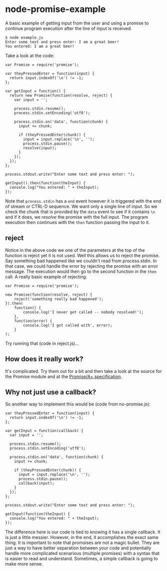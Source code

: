 # node-promise-example
A basic example of getting input from the user and using a promise to continue
program execution after the line of input is received.

    $ node example.js
    Enter some text and press enter: I am a great beer!
    You entered: I am a great beer!

Take a look at the code:

    var Promise = require('promise');

    var theyPressedEnter = function(input) {
      return input.indexOf('\n') != -1;
    };

    var getInput = function() {
      return new Promise(function(resolve, reject) {
        var input = '';

        process.stdin.resume();
        process.stdin.setEncoding('utf8');

        process.stdin.on('data', function(chunk) {
          input += chunk;

          if (theyPressedEnter(chunk)) {
            input = input.replace('\n', '');
            process.stdin.pause();
            resolve(input);
          }
        });
      });
    };

    process.stdout.write("Enter some text and press enter: ");

    getInput().then(function(theInput) {
      console.log("You entered: " + theInput);
    });

Note that `process.stdin` has a `end` event however it is triggered with the end
of stream or CTRL-D sequence. We want only a single line of input. So we check
the chunk that is provided by the `data` event to see if it contains `\n` and if
it does, we *resolve* the promise with the full input. The program execution
then continues with the `then` function passing the input to it.

## reject
Notice in the above code we one of the parameters at the top of the function is reject
yet it is not used. Well this allows us to reject the promise. Say something bad
happened like we couldn't read from process.stdin. In that case, we could handle
the error by rejecting the promise with an error message. The execution would then
go to the second function in the `then` call. A really basic example of rejecting:

    var Promise = require('promise');

    new Promise(function(resolve, reject) {
        reject('something really bad happened');
    }).then(
        function() {
            console.log('I never get called -- nobody resolved!');
        },
        function(error) {
            console.log('I got called with', error);
        }
    );

Try running that (code in reject.js)...

## How does it really work?
It's complicated. Try them out for a bit and then take a look at the source for
the Promise module and at the [Promise/A+ specification](https://github.com/promises-aplus/promises-spec).

## Why not just use a callback?
So another way to implement this would be (code from no-promise.js):

    var theyPressedEnter = function(input) {
      return input.indexOf('\n') != -1;
    };

    var getInput = function(callback) {
      var input = '';

      process.stdin.resume();
      process.stdin.setEncoding('utf8');

      process.stdin.on('data', function(chunk) {
        input += chunk;

        if (theyPressedEnter(chunk)) {
          input = input.replace('\n', '');
          process.stdin.pause();
          callback(input);
        }
      });
    };

    process.stdout.write("Enter some text and press enter: ");

    getInput(function(theInput) {
      console.log("You entered: " + theInput);
    });

The difference here is our code is tied to knowing it has a single callback. It
is just a little messier. However, in the end, it accomplishes the exact same
thing. It is important to note that promsises are not a magic bullet. They are
just a way to have better separation between your code and potentially handle
more complicated scenarious (multiple promises) with a syntax that is easier to
read and understand. Sometimes, a simple callback is going to make more sense.
